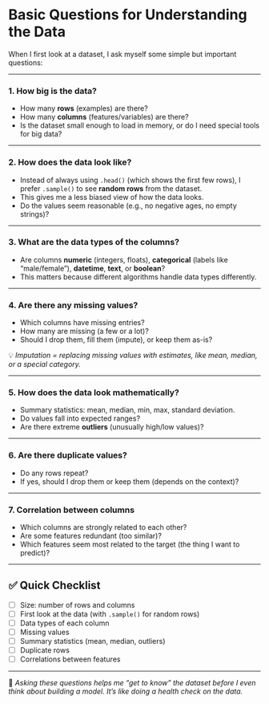 # Basic Questions for Understanding the Data

When I first look at a dataset, I ask myself some simple but important questions:

---

### 1. How big is the data?  
- How many **rows** (examples) are there?  
- How many **columns** (features/variables) are there?  
- Is the dataset small enough to load in memory, or do I need special tools for big data?

---

### 2. How does the data look like?  
- Instead of always using `.head()` (which shows the first few rows), I prefer `.sample()` to see **random rows** from the dataset.  
- This gives me a less biased view of how the data looks.  
- Do the values seem reasonable (e.g., no negative ages, no empty strings)?  

---

### 3. What are the data types of the columns?  
- Are columns **numeric** (integers, floats), **categorical** (labels like “male/female”), **datetime**, **text**, or **boolean**?  
- This matters because different algorithms handle data types differently.  

---

### 4. Are there any missing values?  
- Which columns have missing entries?  
- How many are missing (a few or a lot)?  
- Should I drop them, fill them (impute), or keep them as-is?  

💡 *Imputation = replacing missing values with estimates, like mean, median, or a special category.*

---

### 5. How does the data look mathematically?  
- Summary statistics: mean, median, min, max, standard deviation.  
- Do values fall into expected ranges?  
- Are there extreme **outliers** (unusually high/low values)?  

---

### 6. Are there duplicate values?  
- Do any rows repeat?  
- If yes, should I drop them or keep them (depends on the context)?  

---

### 7. Correlation between columns  
- Which columns are strongly related to each other?  
- Are some features redundant (too similar)?  
- Which features seem most related to the target (the thing I want to predict)?  

---

## ✅ Quick Checklist
- [ ] Size: number of rows and columns  
- [ ] First look at the data (with `.sample()` for random rows)  
- [ ] Data types of each column  
- [ ] Missing values  
- [ ] Summary statistics (mean, median, outliers)  
- [ ] Duplicate rows  
- [ ] Correlations between features  

---

📌 *Asking these questions helps me “get to know” the dataset before I even think about building a model. It’s like doing a health check on the data.*
